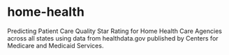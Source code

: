 # home-health
Predicting Patient Care Quality Star Rating for Home Health Care Agencies across all states using data from healthdata.gov published by Centers for Medicare and Medicaid Services.
